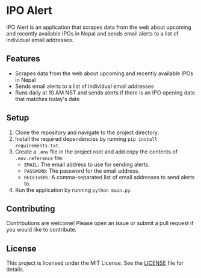 # IPO Alert

IPO Alert is an application that scrapes data from the web about upcoming and recently available IPOs in Nepal and sends email alerts to a list of individual email addresses.

## Features

- Scrapes data from the web about upcoming and recently available IPOs in Nepal
- Sends email alerts to a list of individual email addresses
- Runs daily at 10 AM NST and sends alerts if there is an IPO opening date that matches today's date

## Setup

1. Clone the repository and navigate to the project directory.
2. Install the required dependencies by running `pip install requirements.txt`.
3. Create a `.env` file in the project root and add copy the contents of `.env.reference` file:
    - `EMAIL`: The email address to use for sending alerts.
    - `PASSWORD`: The password for the email address.
    - `RECEIVERS`: A comma-separated list of email addresses to send alerts to.
4. Run the application by running `python main.py`.

## Contributing

Contributions are welcome! Please open an issue or submit a pull request if you would like to contribute.

## License

This project is licensed under the MIT License. See the [LICENSE](LICENSE) file for details.
